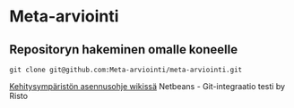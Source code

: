 # Meta-arviointi

## Repositoryn hakeminen omalle koneelle

	git clone git@github.com:Meta-arviointi/meta-arviointi.git

[Kehitysympäristön asennusohje wikissä](https://github.com/Meta-arviointi/meta-arviointi/wiki/Kehitysymp%C3%A4rist%C3%B6n-asentaminen)
Netbeans - Git-integraatio testi by Risto
